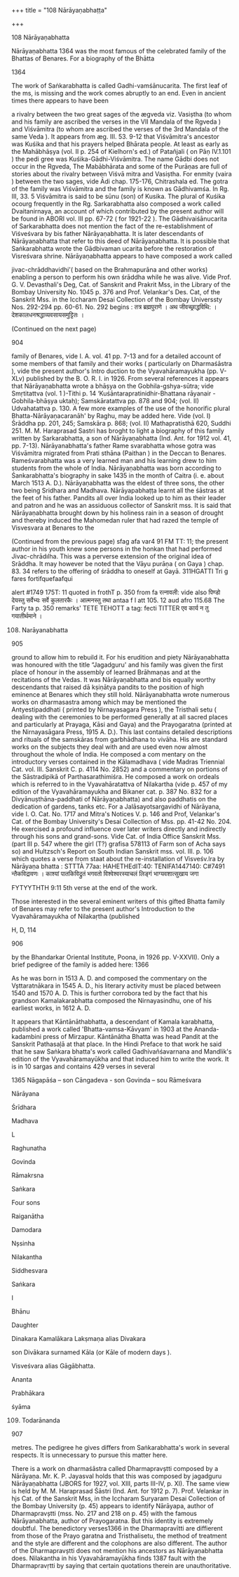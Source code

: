 +++
title = "108 Nārāyaṇabhaṭṭa"

+++

108 Nārāyaṇabhatta 

Nārāyaṇabhatta 1364 was the most famous of the celebrated family of the Bhattas of Benares. For a biography of the Bhātta 

1364 

The work of Saṅkarabhatta is called Gadhi-vamśānucarita. The first leaf of the ms, is missing and the work comes abruptly to an end. Even in ancient times there appears to have been 

a rivalry between the two great sages of the ægveda viz. Vasiṣtha (to whom and his family are ascribed the verses in the VII Mandala of the Rgveda ) and Viśvāmitra (to whom are ascribed the verses of the 3rd Mandala of the same Veda ). It appears from æg. III. 53. 9-12 that Viśvāmitra's ancestor was Kuśika and that his prayers helped Bhārata people. At least as early as the Mahābhāṣya (vol. II p. 254 of Kielhorn's ed.) of Patañjali ( on Pāṇ IV.1.101 ) the pedi gree was Kuśika-Gādhi-Viśvāmitra. The name Gādbi does not occur in the Rgveda, The Mabābhārata and some of the Purāṇas are full of stories about the rivalry between Viśvā mitra and Vasiṣtha. For enmity (vaira ) between the two sages, vide Ādi chap. 175-176, Chitrashala ed. The gotra of the family was Viśvāmitra and the family is known as Gādhivamśa. In Rg. III, 33. 5 Viśvāmitra is said to be sūnu (son) of Kusika. The plural of Kuśika ocourg frequently in the Rg. Sarkarabhatta also composed a work called Dvaitanirnaya, an account of which contributed by the present author will be found in ABORI vol. III pp. 67-72 ( for 1921-22 ). The Gādhivaiśānucarita of Sarkarabhatta does not mention the fact of the re-establishment of Viśveśvara by bis father Nārāyaṇabhatta. It is later descendants of Nārāyaṇabhatta that refer to this deed of Nārāyaṇabhatta. It is possible that Saṅkarabhatta wrote the Gādbivaman ucarita before the restoration of Visreśvara shrine. Nārāyaṇabhatta appears to have composed a work called 

jivac-chrāddhavidhi'( based on the Brahmapurāna and other works) enabling a person to perform his own śrāddha while he was alive. Vide Prof. G. V. Devasthali's Deg, Cat. of Sanskrit and Prakrit Mss, in the Library of the Bombay University No. 1045 p. 376 and Prof. Velankar's Des. Cat, of the Sanskrit Mss. in the Iccharam Desai Collection of the Bombay Universsty Nos. 292-294 pp. 60-61. No. 292 begins : तत्र ब्रह्मपुराणे । अथ जीवच्छ्राद्धविथि: । देशकालधनश्रद्धाव्यवसायसमुट्टितः । 

(Continued on the next page) 

904 



family of Benares, vide I. A. vol. 41 pp. 7-13 and for a detailed account of some members of that family and their works ( particularly on Dharmaśāstra ), vide the present author's Intro duction to the Vyavahāramayukha (pp. V-XLv) published by the B. O. R. I. in 1926. From several references it appears that Nārāyaṇabhatta wrote a bhāṣya on the Gobhila-gshya-sūtra; vide Smṛtitattva (vol. 1 )-Tithi p. 14 ‘Kuśāntarapratinidhir-Bhattana rāyanair - Gobhila-bhāṣya uktaḥ); Samskāratattva pp. 878 and 904; (vol. II) Udvahatattva p. 130. A few more examples of the use of the honorific plural Bhatta-Nārāyaṇacaranāh' by Raghu, may be added here. Vide (vol. I) Śrāddha pp. 201, 245; Samskāra p. 868; (vol. II) Mathapratisthā 620, Suddhi 251. M. M. Haraprasad Sastri has broght to light a biography of this family written by Sarkarabhatta, a son of Nārāyaṇabhatta (Ind. Ant. for 1912 vol. 41, pp. 7-13). Nārāyanabhatta's father Rame svarabhatta whose gotra was Viśvāmitra migrated from Prati sthāna (Paithan ) in the Deccan to Benares. Rameśvarabhatta was a very learned man and his learning drew to him students from the whole of India. Nārāyaṇabhatta was born according to Śankarabhatta's biography in sake 1435 in the month of Caitra (i. e. about March 1513 A. D.). Nārāyaṇabhatta was the eldest of three sons, the other two being Sridhara and Madhava. Nārāyapabhaṭṭa learnt all the śāstras at the feet of his father. Pandits all over India looked up to him as their leader and patron and he was an assiduous collector of Sanskrit mss. It is said that Nārāyaṇabhatta brought down by his holiness rain in a season of drought and thereby induced the Mahomedan ruler that had razed the temple of Visvesvara at Benares to the 

(Continued from the previous page) sfag afa var4 91 FM TT: 11; the present author in his youth knew sone persons in the honkan that had performed Jivac-chrādılha. This was a perverse extension of the original idea of Srāddha. It may however be noted that the Vāyu purāṇa ( on Gaya ) chap. 83. 34 refers to the offering of śrāddha to oneself at Gayā. 311HGATTI Tri g fares fortifquefaafqui 

alert \#1749 175T: 11 quoted in frothT p. 350 from fa रत्नावली: vide also पिण्डो देयस्तु सर्वेभ्यः सर्वे कुलतारकैः । आत्मनस्तु तथा antaa f l att 105. 12 aud afro 115.68 The Farty ta p. 350 remarks' TETE TEHOTT a tag: fecti TITTER एव कार्य न तु गयातीर्थमाने । 

108. Narāyanabhatta 

905 

ground to allow him to rebuild it. For his erudition and piety Nārāyaṇabhatta was honoured with the title “Jagadguru' and his family was given the first place of honour in the assembly of learned Brāhmaṇas and at the recitations of the Vedas. It was Nārāyaṇabhatta and bis equally worthy descendants that raised dā kṣiṇātya pandits to the position of high eminence at Benares which they still hold. Nārāyanabhatta wrote numerous works on dharmasastra among which may be mentioned the Antyestipaddhati ( printed by Nirnayasagara Press ), the Tristhali setu ( dealing with the ceremonies to be performed generally at all sacred places and particularly at Prayaga, Kāsi and Gaya) and the Prayogaratna (printed at the Nirnayasāgara Press, 1915 A. D.). This last contains detailed descriptions and rituals of the samskāras from garbhādhana to vivāha. His are standard works on the subjects they deal with and are used even now almost throughout the whole of India. He composed a com mentary on the introductory verses contained in the Kālamadhava ( vide Madras Triennial Cat. vol. III. Sanskrit C. p. 4114 No. 2852) and a commentary on portions of the Sāstradipikā of Parthasarathimiśra. He composed a work on ordeals which is referred to in the Vyavahāratattva of Nilakartha (vide p. 457 of my edition of the Vyavahāramayukha and Bikaner cat. p. 387 No. 832 for a Divyānuṣthāna-paddhati of Nārāyaṇabhatta) and also paddhatis on the dedication of gardens, tanks etc. For a Jalāsayotsargavidhi of Nārāyana, vide I. O. Cat. No. 1717 and Mitra's Notices V. p. 146 and Prof, Velankar's Cat. of the Bombay University's Desai Collection of Mss. pp. 41-42 No. 204. He exercised a profound influence over later writers directly and indirectly through his sons and grand-sons. Vide Cat. of India Office Sanskrit Mss. (part III p. 547 where the girl (T?) grafisa 578113 of Farm son of Acha says so) and Hultzsch's Report on South Indian Sanskrit mss. vol. III. p. 106 which quotes a verse from staat about the re-installation of Visveśv.lra by Nārāyaṇa bhatta : STTTÀ 77aa: HAHETHEdIT:40: TENIFA1447140: C\#7491 न्तैकविद्रावणः । काश्यां पातकिविद्रुतं भगवतो विश्वेश्वरस्याचलं लिङ्गं भाग्यवशात्सुखाय जगा 

FYTYYTHTH 9:11 5th verse at the end of the work. 

Those interested in the several eminent writers of this gifted Bhatta family of Benares may refer to the present author's Introduction to the Vyavahāramayukha of Nilakaṛtha (published 

H, D, 114 

906 



by the Bhandarkar Oriental Institute, Poona, in 1926 pp. V-XXVII). Only a brief pedigree of the family is added here: 1366 

As he was born in 1513 A. D. and composed the commentary on the Vșttaratnākara in 1545 A. D., his literary activity must be placed between 1540 and 1570 A. D. This is further corrobora ted by the fact that his grandson Kamalakarabhatta composed the Nirnayasindhu, one of his earliest works, in 1612 A. D. 

It appears that Kāntānāthabhatta, a descendant of Kamala karabhatta, published a work called 'Bhatta-vamsa-Kāvyam' in 1903 at the Ananda-kadambini press of Mirzapur. Kāntānātha Bhatta was head Pandit at the Sanskrit Pathasaļā at that place. In the Hindi Preface to that work he said that he saw Saṅkara bhatta's work called Gadhivañśavarnana and Mandlik's edition of the Vyavahāramayūkha and that induced him to write the work. It is in 10 sargas and contains 429 verses in several 

1365 Nāgapāśa – son Cāngadeva - son Govinda – sou Rāmeśvara 

Nārāyana 

Śrīdhara 

Madhava 

L 

Raghunatha 

Govinda 

Rāmakrsna 

Saṅkara 

Four sons 

Raiganātha 

Damodara 

Nșsinha 

Nilakantha 

Siddhesvara 

Saṅkara 

I 

Bhānu 

Daughter 

Dinakara Kamalākara Lakṣmaṇa alias Divakara 

son Divākara surnamed Kāla (or Kāle of modern days ). 

Visveśvara alias Gāgābhatta. 

Ananta 

Prabhākara 

śyāma 

109. Todarānanda 

907 

metres. The pedigree he gives differs from Saṅkarabhatta's work in several respects. It is unnecessary to pursue this matter here. 

There is a work on dharmaśāstra called Dharmapravștti composed by a Nārāyaṇa. Mr. K. P. Jayasval holds that this was composed by jagadguru Nārāyaṇabhatta (JBORS for 1927, vol. XIII, parts III-IV, p. XI). The same view is held by M. M. Haraprasad Śāstri (Ind. Ant. for 1912 p. 7). Prof. Velankar in hjs Cat. of the Sanskrit Mss, in the Iccharam Suryaram Desai Collection of the Bombay University (p. 45) appears to identify Nārāyapa, author of Dharmapravștti (mss. No. 217 and 218 on p. 45) with the famous Nārāyanabhatta, author of Prayogaratna. But this identity is extremely doubtful. The benedictory verses1366 in the Dharmapravītti are diffierent from those of the Prayo garatna and Tristhalisetu, the method of treatment and the style are different and the colophons are also different. The author of the Dharmapravștti does not mention his ancestors as Nārāyaṇabhatta does. Nilakantha in his Vyavahāramayūkha finds 1387 fault with the Dharmapravṛtti by saying that certain quotations therein are unauthoritative. 
